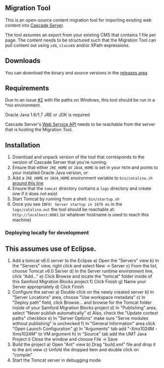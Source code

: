 ## Migration Tool

This is an open-source content migration tool for importing existing web content into [Cascade Server](http://www.hannonhill.com/products/).

The tool assumes an export from your existing CMS that contains 1 file per page. The content needs to be structured such that the Migration Tool can pull content out using `id`s, `class`es and/or XPath expressions.

## Downloads

You can download the binary and source versions in the [releases area](https://github.com/hannonhill/Universal-Migration-Tool/releases)

## Requirements

Due to an issue [#2](https://github.com/hannonhill/Universal-Migration-Tool/issues/2) with file paths on Windows, this tool should be run in a *nix environment.

Oracle Java 1.6/1.7 JRE or JDK is required

Cascade Server's [Web Service API](http://www.hannonhill.com/kb/Web-Services/) needs to be reachable from the server that is hosting the Migration Tool.

## Installation

1. Download and unpack version of the tool that corresponds to the version of Cascade Server that you're running.
1. Ensure that either `JRE_HOME` or `JAVA_HOME` is set in your `PATH` and points to your installed Oracle Java version, _or_
1. Add a `JRE_HOME` or `JAVA_HOME` environment variable to `bin/catalina.sh` [around this line](https://github.com/hannonhill/Universal-Migration-Tool/blob/7f4f551f7c4f36c8155b48113ad2ad5fc37ffc8c/tomcat/bin/catalina.sh#L81)
1. Ensure that the `tomcat` directory contains a `logs` directory and create one if it does not exist
1. Start Tomcat by running from a shell: `bin/startup.sh`
1. Once you see `INFO: Server startup in 1676 ms` in the `logs/catalina.out` the tool should be reachable at: `http://localhost:8081` (or whatever hostname is used to reach this machine)


### Deploying locally for development

This assumes use of Eclipse.
------------------------------------

1. Add a tomcat v6.0 server to the Eclipse
  a) Open the "Servers" view
  b) In the "Servers" view, right click and select New -> Server
  c) From the list, choose Tomcat v6.0 Server
  d) In the Server runtime environment line, click "Add..."
  e) Click Browse and locate the "tomcat" folder inside of this Samford Migration Blocks project
  f) Click Finish
  g) Name your Server appropriately
  d) Click Finish
2. Configure the server
  a) Double click on the newly created server
  b) In "Server Locations" area, choose "Use workspace metadata"
  c) In "Deploy path" field, click Browse... and browse for the Tomcat folder inside of your Samford Migration Blocks project
  d) In "Publishing" area, select "Never publish automatically"
  e) Also, check the "Update context paths" checkbox
  e) In "Server Options" make sure "Serve modules without publishing" is unchecked
  f) In "General Information" area click "Open Launch Configuration"
  g) In "Arguments" tab add "-Xmx1024M -Xms1024M" to VM argument
  h) In "Source" tab add the UMT Java Project
  i) Close the window and choose File -> Save
3. Build the project
  a) Open "Ant" view
  b) Drag "build.xml" file and drop it to the ant view
  c) Unfold the dropped item and double click on "compile"
4. Start the Tomcat server in debugging mode
